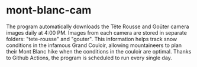# mont-blanc-cam

The program automatically downloads the Tête Rousse and Goûter camera images daily at 4:00 PM. 
Images from each camera are stored in separate folders: "tete-rousse" and "gouter".
This information helps track snow conditions in the infamous Grand Couloir, allowing mountaineers to plan 
their Mont Blanc hike when the conditions in the couloir are optimal. Thanks to Github Actions, the program is scheduled to run every single day. 
